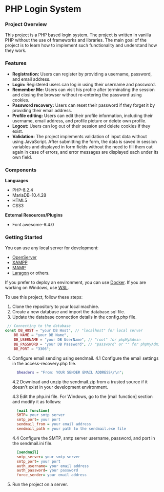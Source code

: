 # PHP Login System

### Project Overview

This project is a PHP based login system.
The project is written in vanilla PHP without the use of frameworks and libraries.
The main goal of the project is to learn how to implement such functionality and understand how they work.

### Features


* __Registration:__ Users can register by providing a username, password, and email address.
* __Login:__ Registered users can log in using their username and password.
* __Remember Me:__ Users can visit his profile after terminating the session and closing the browser without re-entering the password using cookies.
* __Password recovery:__ Users can reset their password if they forget it by providing their email address.
* __Profile editing:__ Users can edit their profile information, including their username, email address, and profile picture or delete own profile.
* __Logout:__ Users can log out of their session and delete cookies if they exist.
* __Validation:__ The project implements validation of input data without using JavaScript. After submitting the form, the data is saved in session variables and displayed in form fields without the need to fill them out again in case of errors, and error messages are displayed each under its own field.

### Components

__Languages__
* PHP-8.2.4
* MariaDB-10.4.28
* HTML5
* CSS3

__External Resources/Plugins__
* Font awesome-6.4.0

### Getting Started 

You can use any local server for development:
* [OpenServer](https://ospanel.io/)
* [XAMPP](https://www.apachefriends.org/)
* [MAMP](https://www.mamp.info/)
* [Laragon](https://laragon.org/)
or others.

If you prefer to deploy an environment, you can use [Docker](https://www.docker.com/).
If you are working on Windows, use [WSL](https://learn.microsoft.com/ru-ru/windows/wsl/install).

To use this project, follow these steps:
1. Clone the repository to your local machine.
2. Create a new database and import the database.sql file.
3. Update the database connection details in the config.php file.

```php
 // Connecting to the database
const DB_HOST = "your DB Host", // "localhost" for local server
    DB_NAME = "your DB Name", 
    DB_USERNAME = "your DB UserName", // "root" for phpMyAdmin
    DB_PASSWORD = "your DB Password", // "password" or "" for phpMyAdmin
    DB_PORT = "3306";
```
4. Configure email sending using sendmail.
    4.1 Configure the email settings in the access-recovery.php file.
    ```php
      $headers = "From: YOUR SENDER EMAIL ADDRESS\r\n";
    ```
    4.2 Download and unzip the sendmail.zip from a trusted source if it doesn't exist in your development environment.
   
    4.3 Edit the php.ini file. For Windows, go to the [mail function] section and modify it as follows:

    ```ini
      [mail function]
      SMTP= your smtp server
      smtp_port= your port
      sendmail_from = your email address
      sendmail_path = your path to the sendmail.exe file 
    ```
    4.4 Configure the SMTP, smtp server username, password, and port in the sendmail.ini file.
    ```ini
      [sendmail]
      smtp_server= your smtp server
      smtp_port= your port
      auth_username= your email address
      auth_password= your password
      force_sender= your email address
    ```

6. Run the project on a server.


